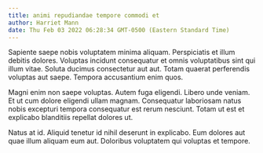 ```yaml
---
title: animi repudiandae tempore commodi et
author: Harriet Mann
date: Thu Feb 03 2022 06:28:34 GMT-0500 (Eastern Standard Time)
---
```

Sapiente saepe nobis voluptatem minima aliquam. Perspiciatis et illum debitis dolores. Voluptas incidunt consequatur et omnis voluptatibus sint qui illum vitae. Soluta ducimus consectetur aut aut. Totam quaerat perferendis voluptas aut saepe. Tempora accusantium enim quos.

 Magni enim non saepe voluptas. Autem fuga eligendi. Libero unde veniam. Et ut cum dolore eligendi ullam magnam. Consequatur laboriosam natus nobis excepturi tempora consequatur est rerum nesciunt. Totam ut est et explicabo blanditiis repellat dolores ut.

 Natus at id. Aliquid tenetur id nihil deserunt in explicabo. Eum dolores aut quae illum aliquam eum aut. Doloribus voluptatem qui voluptas et tempore.
